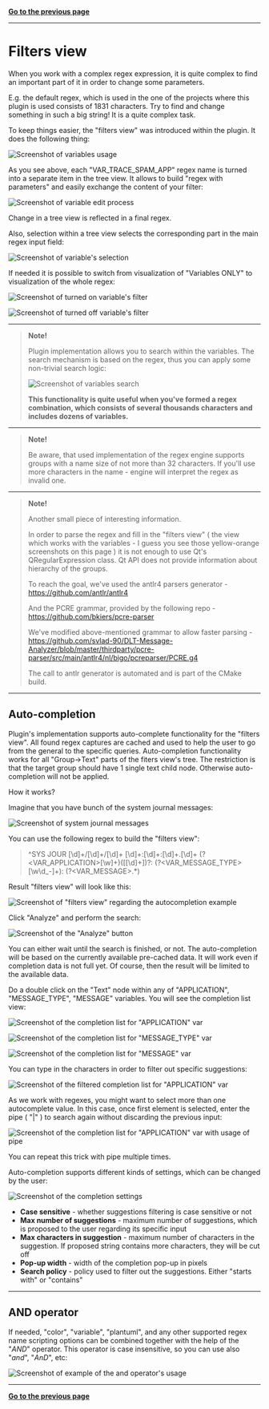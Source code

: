 [**Go to the previous page**](../../README.md)

----

# Filters view

When you work with a complex regex expression, it is quite complex to find an important part of it in order to change some parameters.

E.g. the default regex, which is used in the one of the projects where this plugin is used consists of 1831 characters.
Try to find and change something in such a big string! It is a quite complex task.

To keep things easier, the "filters view" was introduced within the plugin. It does the following thing:

![Screenshot of variables usage](./var_example.png)

As you see above, each "VAR_TRACE_SPAM_APP" regex name is turned into a separate item in the tree view. It allows to build "regex with parameters" and easily exchange the content of your filter:

![Screenshot of variable edit process](./var_edit.png)

Change in a tree view is reflected in a final regex.

Also, selection within a tree view selects the corresponding part in the main regex input field:

![Screenshot of variable's selection](./var_selection.png)

If needed it is possible to switch from visualization of "Variables ONLY" to visualization of the whole regex:

![Screenshot of turned on variable's filter](./var_filter_variables_on.png)

![Screenshot of turned off variable's filter](./var_filter_variables_off.png)

----

> **Note!**
>
> Plugin implementation allows you to search within the variables.
> The search mechanism is based on the regex, thus you can apply some non-trivial search logic:
>
> ![Screenshot of variables search](./var_search.png)
>
> **This functionality is quite useful when you've formed a regex combination, which consists of several thousands characters and includes dozens of variables.**

----

> **Note!**
>
> Be aware, that used implementation of the regex engine supports groups with a name size of not more than 32 characters.
> If you'll use more characters in the name - engine will interpret the regex as invalid one.

----

> **Note!**
>
> Another small piece of interesting information. 
>
> In order to parse the regex and fill in the "filters view" ( the view which works with the variables - I guess you see those yellow-orange screenshots on this page ) it is not enough to use Qt's QRegularExpression class.
> Qt API does not provide information about hierarchy of the groups. 
>
> To reach the goal, we've used the antlr4 parsers generator - https://github.com/antlr/antlr4
>
> And the PCRE grammar, provided by the following repo - https://github.com/bkiers/pcre-parser
>
> We've modified above-mentioned grammar to allow faster parsing - https://github.com/svlad-90/DLT-Message-Analyzer/blob/master/thirdparty/pcre-parser/src/main/antlr4/nl/bigo/pcreparser/PCRE.g4
>
> The call to antlr generator is automated and is part of the CMake build.

----

## Auto-completion

Plugin's implementation supports auto-complete functionality for the "filters view".
All found regex captures are cached and used to help the user to go from the general to the specific queries.
Auto-completion functionality works for all "Group->Text" parts of the fiters view's tree.
The restriction is that the target group should have 1 single text child node. Otherwise auto-completion will not be applied.

How it works?

Imagine that you have bunch of the system journal messages:

![Screenshot of system journal messages](./var_sys_jour_messages.png)

You can use the following regex to build the "filters view":

> ^SYS JOUR [\d]+/[\d]+/[\d]+ [\d]+:[\d]+:[\d]+\.[\d]+ (?&lt;VAR_APPLICATION&gt;[\w]+)(\[[\d]+\])?: (?&lt;VAR_MESSAGE_TYPE&gt;[\w\d_-]+): (?&lt;VAR_MESSAGE&gt;.*)

Result "filters view" will look like this:

![Screenshot of "filters view" regarding the autocompletion example](./var_auto_completion_filters_view.png)

Click "Analyze" and perform the search:

![Screenshot of the "Analyze" button](./var_analyze_button.png)

You can either wait until the search is finished, or not. The auto-completion will be based on the currently available pre-cached data.
It will work even if completion data is not full yet. Of course, then the result will be limited to the available data.

Do a double click on the "Text" node within any of "APPLICATION", "MESSAGE_TYPE", "MESSAGE" variables.
You will see the completion list view:

![Screenshot of the completion list for "APPLICATION" var](./var_completion_list_application.png)

![Screenshot of the completion list for "MESSAGE_TYPE" var](./var_completion_list_message_type.png)

![Screenshot of the completion list for "MESSAGE" var](./var_completion_list_message.png)

You can type in the characters in order to filter out specific suggestions:

![Screenshot of the filtered completion list for "APPLICATION" var](./var_completion_list_application_filtered.png)

As we work with regexes, you might want to select more than one autocomplete value. In this case, once first element is selected, enter the pipe ( "|" ) to search again without discarding the previous input:

![Screenshot of the completion list for "APPLICATION" var with usage of pipe](./var_completion_list_application_pipe.png)

You can repeat this trick with pipe multiple times.

Auto-completion supports different kinds of settings, which can be changed by the user:

![Screenshot of the completion settings](./var_completion_settings.png)

- **Case sensitive** - whether suggestions filtering is case sensitive or not
- **Max number of suggestions** - maximum number of suggestions, which is proposed to the user regarding its specific input
- **Max characters in suggestion** - maximum number of characters in the suggestion. If proposed string contains more characters, they will be cut off
- **Pop-up width** - width of the completion pop-up in pixels
- **Search policy** - policy used to filter out the suggestions. Either "starts with" or "contains"

----

## AND operator

If needed, "color", "variable", "plantuml", and any other supported regex name scripting options can be combined together with the help of the "_AND_" operator. This operator is case insensitive, so you can use also "_and_", "_AnD_", etc:

![Screenshot of example of the and operator's usage](./var_and_operator.png)

----

[**Go to the previous page**](../../README.md)